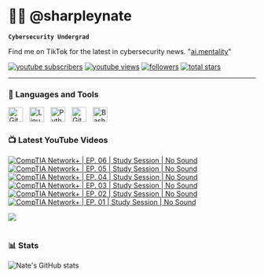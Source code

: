 # 👨‍💻 @sharpleynate

**`Cybersecurity Undergrad`**

Find me on TikTok for the latest in cybersecurity news. "[ai.mentality][tiktok]"

   <p align="left">
      <a href="https://www.youtube.com/@sharpleynate?sub_confirmation=1">
         <img alt="youtube subscribers" title="Subscribe to my YouTube channel" src="https://custom-icon-badges.demolab.com/youtube/channel/subscribers/UCpus-LD3MmBeX48MvYUrndQ?color=%23E05D44&label=SUBSCRIBE&logo=video&logoColor=white&style=for-the-badge&labelColor=CE4630"/></a> 
      <a href="https://www.youtube.com/@sharpleynate">
         <img alt="youtube views" title="YouTube views" src="https://custom-icon-badges.demolab.com/youtube/channel/views/UCpus-LD3MmBeX48MvYUrndQ?color=%23E1AD0E&logo=eye&logoColor=white&style=for-the-badge&labelColor=C79600"/></a> 
      <a href="https://github.com/sharpleynate?tab=followers">
         <img alt="followers" title="Follow me on Github" src="https://custom-icon-badges.demolab.com/github/followers/sharpleynate?color=236ad3&labelColor=1155ba&style=for-the-badge&logo=person-add&label=Follow&logoColor=white"/></a>
      <a href="https://github.com/sharpleynate?tab=repositories&sort=stargazers">
         <img alt="total stars" title="Total stars on GitHub" src="https://custom-icon-badges.demolab.com/github/stars/sharpleynate?color=55960c&style=for-the-badge&labelColor=488207&logo=star"/></a>
   </p>

---

### 🧰 Languages and Tools

<img align="left" alt="Git" width="30px" style="padding-right:10px;" src="https://cdn.jsdelivr.net/gh/devicons/devicon/icons/git/git-original.svg" />
<img align="left" alt="Linux" width="30px" style="padding-right:10px;" src="https://cdn.jsdelivr.net/gh/devicons/devicon/icons/linux/linux-original.svg" />
<img align="left" alt="Python" width="30px" style="padding-right:10px;" src="https://cdn.jsdelivr.net/gh/devicons/devicon/icons/python/python-plain.svg" />
<img align="left" alt="GitHub" width="30px" style="padding-right:10px;" src="https://cdn.jsdelivr.net/gh/devicons/devicon/icons/github/github-original.svg" />
<img align="left" alt="Bash" width="30px" style="padding-right:10px;" src="https://cdn.jsdelivr.net/gh/devicons/devicon/icons/bash/bash-original.svg" />
<br />

#

### 📺 Latest YouTube Videos

<!-- BEGIN YOUTUBE-CARDS -->
[![CompTIA Network+ | EP. 06 | Study Session | No Sound](https://ytcards.demolab.com/?id=qj3IXleq0rA&title=CompTIA+Network%2B+%7C+EP.+06+%7C+Study+Session+%7C+No+Sound&lang=en&timestamp=1735323137&background_color=%230d1117&title_color=%23ffffff&stats_color=%23dedede&max_title_lines=1&width=250&border_radius=5 "CompTIA Network+ | EP. 06 | Study Session | No Sound")](https://www.youtube.com/watch?v=qj3IXleq0rA)
[![CompTIA Network+ | EP. 05 | Study Session | No Sound](https://ytcards.demolab.com/?id=gAQkb0AaR7U&title=CompTIA+Network%2B+%7C+EP.+05+%7C+Study+Session+%7C+No+Sound&lang=en&timestamp=1735313534&background_color=%230d1117&title_color=%23ffffff&stats_color=%23dedede&max_title_lines=1&width=250&border_radius=5 "CompTIA Network+ | EP. 05 | Study Session | No Sound")](https://www.youtube.com/watch?v=gAQkb0AaR7U)
[![CompTIA Network+ | EP. 04 | Study Session | No Sound](https://ytcards.demolab.com/?id=clEunm8DEGM&title=CompTIA+Network%2B+%7C+EP.+04+%7C+Study+Session+%7C+No+Sound&lang=en&timestamp=1735057710&background_color=%230d1117&title_color=%23ffffff&stats_color=%23dedede&max_title_lines=1&width=250&border_radius=5 "CompTIA Network+ | EP. 04 | Study Session | No Sound")](https://www.youtube.com/watch?v=clEunm8DEGM)
[![CompTIA Network+ | EP. 03 | Study Session | No Sound](https://ytcards.demolab.com/?id=5HCLeLFyfLQ&title=CompTIA+Network%2B+%7C+EP.+03+%7C+Study+Session+%7C+No+Sound&lang=en&timestamp=1735050770&background_color=%230d1117&title_color=%23ffffff&stats_color=%23dedede&max_title_lines=1&width=250&border_radius=5 "CompTIA Network+ | EP. 03 | Study Session | No Sound")](https://www.youtube.com/watch?v=5HCLeLFyfLQ)
[![CompTIA Network+ | EP. 02 | Study Session | No Sound](https://ytcards.demolab.com/?id=B6wSUODiM-k&title=CompTIA+Network%2B+%7C+EP.+02+%7C+Study+Session+%7C+No+Sound&lang=en&timestamp=1734945440&background_color=%230d1117&title_color=%23ffffff&stats_color=%23dedede&max_title_lines=1&width=250&border_radius=5 "CompTIA Network+ | EP. 02 | Study Session | No Sound")](https://www.youtube.com/watch?v=B6wSUODiM-k)
[![CompTIA Network+ | EP. 01 | Study Session | No Sound](https://ytcards.demolab.com/?id=qboOu7aAdNk&title=CompTIA+Network%2B+%7C+EP.+01+%7C+Study+Session+%7C+No+Sound&lang=en&timestamp=1734628855&background_color=%230d1117&title_color=%23ffffff&stats_color=%23dedede&max_title_lines=1&width=250&border_radius=5 "CompTIA Network+ | EP. 01 | Study Session | No Sound")](https://www.youtube.com/watch?v=qboOu7aAdNk)
<!-- END YOUTUBE-CARDS -->

[<img src="https://custom-icon-badges.demolab.com/badge/-Subscribe%20For%20More-red?style=for-the-badge&logo=video&logoColor=white"/>]([https://www.youtube.com/c/sharpleynate?sub_confirmation=1](https://www.youtube.com/channel/UCpus-LD3MmBeX48MvYUrndQ))

#

### 📊 Stats

![Nate's GitHub stats](https://github-readme-stats.vercel.app/api?username=sharpleynate&show_icons=true&theme=gruvbox)

<!-- ![GitHub Streak](https://streak-stats.demolab.com?user=ForrestKnight&theme=gruvbox&border_radius=4.5) -->

#

[website]: https://sharpleynate.com
[youtube]: https://youtube.com/sharpleynate
[tiktok]: https://www.tiktok.com/@ai.mentality
[linkedin]: https://www.linkedin.com/in/sharpleynate/
